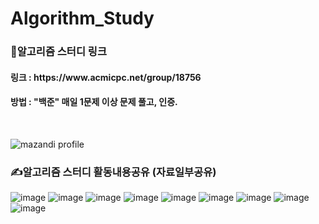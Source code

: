 # Algorithm_Study

### 🔗알고리즘 스터디 링크

<h4> 링크 : https://www.acmicpc.net/group/18756 </h4>
<h4> 방법 : "백준" 매일 1문제 이상 문제 풀고, 인증. </h4>
<br>

![mazandi profile](http://mazandi.herokuapp.com/api?handle=hzee&theme=warm)

### ✍️알고리즘 스터디 활동내용공유 (자료일부공유)

![image](https://github.com/hzee97/Algorithm_Study/assets/136284855/5ec31e1d-18ef-4969-9f5e-fe39a34546da)
![image](https://github.com/hzee97/Algorithm_Study/assets/136284855/027979ad-f6da-4e6e-a0fa-91ceb944a06c)
![image](https://github.com/hzee97/Algorithm_Study/assets/136284855/911cd32a-6585-43c5-a77a-2c984e6491b9)
![image](https://github.com/hzee97/Algorithm_Study/assets/136284855/6f46e5a9-294c-468f-a755-0aa0ae3f7982)
![image](https://github.com/hzee97/Algorithm_Study/assets/136284855/b436a22b-f38b-4bbd-a667-965c47563d78)
![image](https://github.com/hzee97/Algorithm_Study/assets/136284855/cabef13e-0f09-4b6a-807b-88f179d6cf36)
![image](https://github.com/hzee97/Algorithm_Study/assets/136284855/2fdec338-b995-48fc-ba3b-cab6139646a7)
![image](https://github.com/hzee97/Algorithm_Study/assets/136284855/c62b3d47-ae3d-453d-bf95-f85f58df8d6b)
![image](https://github.com/hzee97/Algorithm_Study/assets/136284855/02ef4113-844c-4307-af07-3cb6dd39fb63)
